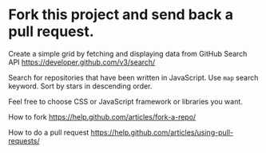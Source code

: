 # Fork this project and send back a pull request.

Create a simple grid by fetching and displaying data from GitHub Search API https://developer.github.com/v3/search/

Search for repositories that have been written in JavaScript. Use `map` search keyword. Sort by stars in descending order.

Feel free to choose CSS or JavaScript framework or libraries you want.

How to fork https://help.github.com/articles/fork-a-repo/

How to do a pull request https://help.github.com/articles/using-pull-requests/
